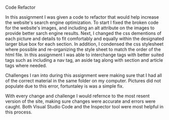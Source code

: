 Code Refactor

In this assignment I was given a code to refactor that would help increase the website's search engine optimization. 
To start I fixed the broken code for the website's images, and including an alt attribute on the images to provide better sarch engine results. 
Next, I changed the css dementions of each picture and details to fit comfortably and equally within the designated larger blue box for each section. In addition, I condensed the css stylesheet where possible and re-organizing the style sheet to match the order of the html file. In this assignment I was able to interchange tags with better suited tags such as including a nav tag, an aside tag along with section and article tags where needed.

Challenges I ran into during this assignment were making sure that I had all of the correct material in the same folder on my computer. Pictures did not populate due to this error, fortuntaley is was a simple fix. 

With every change and challenge I would refernce to the most resent version of the site, making sure changes were accurate and errors were caught. Both Visual Studio Code and the Inspector tool were most helpful in this process.